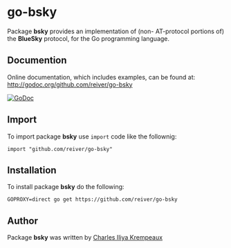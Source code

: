 # go-bsky

Package **bsky** provides an implementation of (non- AT-protocol portions of) the **BlueSky** protocol, for the Go programming language.

## Documention

Online documentation, which includes examples, can be found at: http://godoc.org/github.com/reiver/go-bsky

[![GoDoc](https://godoc.org/github.com/reiver/go-bsky?status.svg)](https://godoc.org/github.com/reiver/go-bsky)

## Import

To import package **bsky** use `import` code like the follownig:
```
import "github.com/reiver/go-bsky"
```

## Installation

To install package **bsky** do the following:
```
GOPROXY=direct go get https://github.com/reiver/go-bsky
```

## Author

Package **bsky** was written by [Charles Iliya Krempeaux](http://reiver.link)
